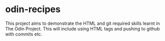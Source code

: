 # odin-recipes
This project aims to demonstrate the HTML and git required skills learnt in The Odin Project. This will include using HTML tags and pushing to github with commits etc. 